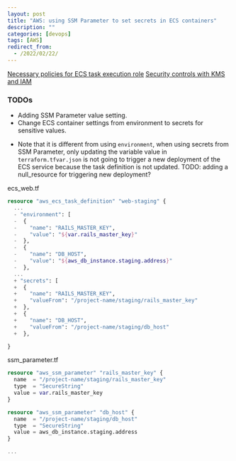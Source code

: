 ```yaml
---
layout: post
title: "AWS: using SSM Parameter to set secrets in ECS containers"
description: ""
categories: [devops]
tags: [AWS]
redirect_from:
  - /2022/02/22/
---
```

[Necessary policies for ECS task execution role](https://docs.aws.amazon.com/kms/latest/developerguide/services-parameter-store.html#parameter-store-policies)
[Security controls with KMS and IAM](https://aws.amazon.com/tw/blogs/security/how-to-use-kms-and-iam-to-enable-independent-security-controls-for-encrypted-data-in-s3/)


### TODOs
- Adding SSM Parameter value setting.
- Change ECS container settings from environment to secrets for sensitive values.

* Note that it is different from using `environment`, when using secrets from SSM Parameter,
only updating the variable value in `terraform.tfvar.json` is not going to trigger a new deployment of the ECS service because the task definition is not updated.
TODO: adding a null_resource for triggering new deployment?

ecs_web.tf
```tf
resource "aws_ecs_task_definition" "web-staging" {
  ...
  - "environment": [
  -  {
  -    "name": "RAILS_MASTER_KEY",
  -    "value": "${var.rails_master_key}"
  -  },
  -  {
  -    "name": "DB_HOST",
  -    "value": "${aws_db_instance.staging.address}"
  -  },
  ...
  + "secrets": [
  +  {
  +    "name": "RAILS_MASTER_KEY",
  +    "valueFrom": "/project-name/staging/rails_master_key"
  +  },
  +  {
  +    "name": "DB_HOST",
  +    "valueFrom": "/project-name/staging/db_host"
  +  },

}
```

ssm_parameter.tf
```tf
resource "aws_ssm_parameter" "rails_master_key" {
  name  = "/project-name/staging/rails_master_key"
  type  = "SecureString"
  value = var.rails_master_key
}

resource "aws_ssm_parameter" "db_host" {
  name  = "/project-name/staging/db_host"
  type  = "SecureString"
  value = aws_db_instance.staging.address
}

...
```
